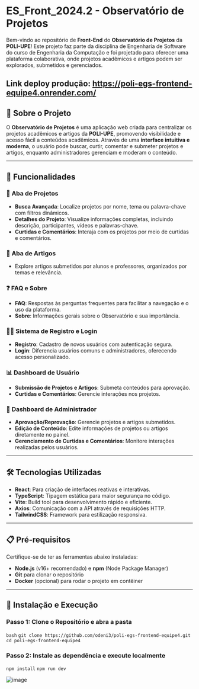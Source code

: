 # **ES_Front_2024.2 - Observatório de Projetos**

Bem-vindo ao repositório de **Front-End** do **Observatório de Projetos** da **POLI-UPE**! Este projeto faz parte da disciplina de Engenharia de Software do curso de Engenharia da Computação e foi projetado para oferecer uma plataforma colaborativa, onde projetos acadêmicos e artigos podem ser explorados, submetidos e gerenciados.

Link deploy produção: https://poli-egs-frontend-equipe4.onrender.com/
---

## 🌟 **Sobre o Projeto**

O **Observatório de Projetos** é uma aplicação web criada para centralizar os projetos acadêmicos e artigos da **POLI-UPE**, promovendo visibilidade e acesso fácil a conteúdos acadêmicos. Através de uma **interface intuitiva e moderna**, o usuário pode buscar, curtir, comentar e submeter projetos e artigos, enquanto administradores gerenciam e moderam o conteúdo.

---

## 🚀 **Funcionalidades**

### 📂 **Aba de Projetos**
- **Busca Avançada**: Localize projetos por nome, tema ou palavra-chave com filtros dinâmicos.
- **Detalhes do Projeto**: Visualize informações completas, incluindo descrição, participantes, vídeos e palavras-chave.
- **Curtidas e Comentários**: Interaja com os projetos por meio de curtidas e comentários.

### 📑 **Aba de Artigos**
- Explore artigos submetidos por alunos e professores, organizados por temas e relevância.

### ❓ **FAQ e Sobre**
- **FAQ**: Respostas às perguntas frequentes para facilitar a navegação e o uso da plataforma.
- **Sobre**: Informações gerais sobre o Observatório e sua importância.

### 🧑‍💻 **Sistema de Registro e Login**
- **Registro**: Cadastro de novos usuários com autenticação segura.
- **Login**: Diferencia usuários comuns e administradores, oferecendo acesso personalizado.

### 📊 **Dashboard de Usuário**
- **Submissão de Projetos e Artigos**: Submeta conteúdos para aprovação.
- **Curtidas e Comentários**: Gerencie interações nos projetos.

### 🔧 **Dashboard de Administrador**
- **Aprovação/Reprovação**: Gerencie projetos e artigos submetidos.
- **Edição de Conteúdo**: Edite informações de projetos ou artigos diretamente no painel.
- **Gerenciamento de Curtidas e Comentários**: Monitore interações realizadas pelos usuários.

---

## 🛠 **Tecnologias Utilizadas**

- **React**: Para criação de interfaces reativas e interativas.
- **TypeScript**: Tipagem estática para maior segurança no código.
- **Vite**: Build tool para desenvolvimento rápido e eficiente.
- **Axios**: Comunicação com a API através de requisições HTTP.
- **TailwindCSS**: Framework para estilização responsiva.

---

## 📋 **Pré-requisitos**

Certifique-se de ter as ferramentas abaixo instaladas:

- **Node.js** (v16+ recomendado) e **npm** (Node Package Manager)
- **Git** para clonar o repositório
- **Docker** (opcional) para rodar o projeto em contêiner

---

## 🔧 **Instalação e Execução**

### Passo 1: Clone o Repositório e abra a pasta
```bash```
```git clone https://github.com/odeni3/poli-egs-frontend-equipe4.git```
```cd poli-egs-frontend-equipe4```
### Passo 2: Instale as dependência e execute localmente
```npm install```
```npm run dev```

![image](https://github.com/user-attachments/assets/44568fd9-6047-4b84-8a4b-d3f7ed63f996)

